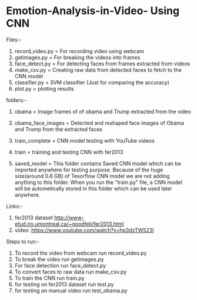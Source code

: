 # Emotion-Analysis-in-Video- Using CNN


Files:-
1. record_video.py  =  For recording video using webcam
2. getimages.py  =  For breaking the videos into frames
3. face_detect.py = For detecting faces from frames extracted from videos
4. make_csv.py  = Creating raw data from detected faces to fetch to the CNN model
5. classifier.py = SVM classifier (Just for comparing the accuracy)
6. plot.py  = plotting results

folders:-
1. obama =  Image frames of of obama and Trump extracted from the video
2. obama_face_images = Detected and reshaped face images of Obama and Trump from the extracted faces
3. train_complete = CNN model testing with YouTube videos
4. train  =  training and testing CNN with fer2013

5. saved_model = This folder contains Saved CNN model which can be imported anywhere for testing purpose. Because of the huge size(around 0.8 GB) of Tesorflow CNN model we are not adding anything to this folder. When you run the "train.py" file, a CNN model will be autometically stored in this folder which can be used later anywhere.

Links:-
1. fer2013 dataset http://www-etud.iro.umontreal.ca/~goodfeli/fer2013.html
2. video: https://www.youtube.com/watch?v=hp3dzTW523I

Steps to run:-
1. To record the video from webcam run record_video.py
2. To break the video run getimages.py
3. For face detection run face_detect.py
4. To convert faces to raw data run make_csv.py
5. To train the CNN run train.py
6. for testing on fer2013 dataset run test.py
7. for testing on manual video run test_obama.py



